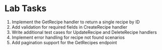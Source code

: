 # Lab Tasks

1. Implement the GetRecipe handler to return a single recipe by ID
2. Add validation for required fields in CreateRecipe handler
3. Write additional test cases for UpdateRecipe and DeleteRecipe handlers
4. Implement error handling for recipe not found scenarios
5. Add pagination support for the GetRecipes endpoint
